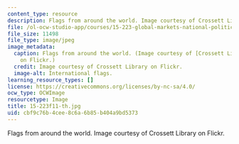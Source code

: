 ```yaml
---
content_type: resource
description: Flags from around the world. Image courtesy of Crossett Library on Flickr.
file: /ol-ocw-studio-app/courses/15-223-global-markets-national-politics-and-the-competitive-advantage-of-firms-fall-2011/cbf9c76b4cee8c6a6b85b404a9bd5373_15-223f11-th.jpg
file_size: 11498
file_type: image/jpeg
image_metadata:
  caption: Flags from around the world. (Image courtesy of [Crossett Library](http://www.flickr.com/photos/crossettlibrary/4427211785/)
    on Flickr.)
  credit: Image courtesy of Crossett Library on Flickr.
  image-alt: International flags.
learning_resource_types: []
license: https://creativecommons.org/licenses/by-nc-sa/4.0/
ocw_type: OCWImage
resourcetype: Image
title: 15-223f11-th.jpg
uid: cbf9c76b-4cee-8c6a-6b85-b404a9bd5373
---
```

Flags from around the world. Image courtesy of Crossett Library on Flickr.